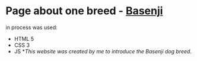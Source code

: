 # Page about one breed - [Basenji](https://elster-qa.github.io/Basenji/)
in process was used:
* HTML 5
* CSS 3
* JS
**This website was created by me to introduce the Basenji dog breed.*
